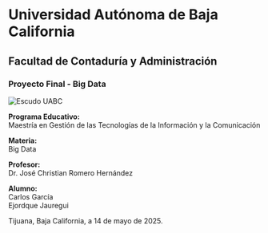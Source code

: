 # Universidad Autónoma de Baja California

## Facultad de Contaduría y Administración

### Proyecto Final - Big Data

![Escudo UABC](/Proyecto-Final/escudo-actualizado-2022.png)

**Programa Educativo:**  
Maestría en Gestión de las Tecnologías de la Información y la Comunicación

**Materia:**  
Big Data

**Profesor:**  
Dr. José Christian Romero Hernández

**Alumno:**  
Carlos García  
Ejordque Jauregui

Tijuana, Baja California, a 14 de mayo de 2025.
